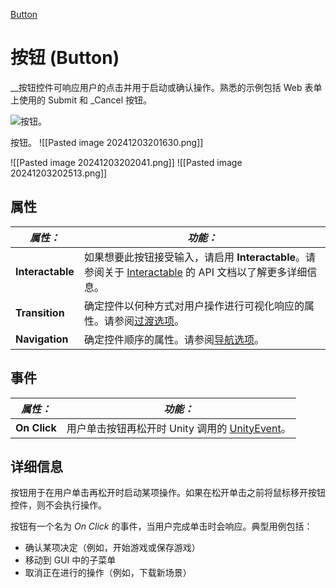 [Button](file://assets/Scripts/UGUI/Lesson10_Button/Lesson10_Button.cs)
# 按钮 (Button)

__按钮控件可响应用户的点击并用于启动或确认操作。熟悉的示例包括 Web 表单上使用的 Submit 和 _Cancel 按钮。

![按钮。](https://docs.unity3d.com/cn/2022.3/uploads/Main/UI_ButtonExample.png)

按钮。
![[Pasted image 20241203201630.png]]

![[Pasted image 20241203202041.png]]
![[Pasted image 20241203202513.png]]
## 属性

|**_属性：_**|**_功能：_**|
|---|---|
|**Interactable**|如果想要此按钮接受输入，请启用 **Interactable**。请参阅关于 [Interactable](https://docs.unity3d.com/cn/2022.3/Manual/script-Selectable.html) 的 API 文档以了解更多详细信息。|
|**Transition**|确定控件以何种方式对用户操作进行可视化响应的属性。请参阅[过渡选项](https://docs.unity3d.com/cn/2022.3/Manual/script-SelectableTransition.html)。|
|**Navigation**|确定控件顺序的属性。请参阅[导航选项](https://docs.unity3d.com/cn/2022.3/Manual/script-SelectableNavigation.html)。|

## 事件

|**_属性：_**|**_功能：_**|
|---|---|
|**On Click**|用户单击按钮再松开时 Unity 调用的 [UnityEvent](https://docs.unity3d.com/cn/2022.3/Manual/UnityEvents.html)。|

## 详细信息

按钮用于在用户单击再松开时启动某项操作。如果在松开单击之前将鼠标移开按钮控件，则不会执行操作。

按钮有一个名为 _On Click_ 的事件，当用户完成单击时会响应。典型用例包括：

- 确认某项决定（例如，开始游戏或保存游戏）
- 移动到 GUI 中的子菜单
- 取消正在进行的操作（例如，下载新场景）